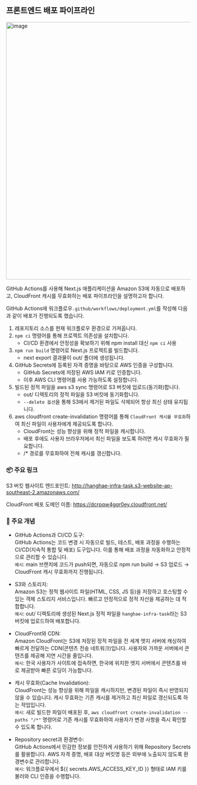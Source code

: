 
## 프론트엔드 배포 파이프라인

<p>
 <img src="https://velog.velcdn.com/images/chloeee/post/2f6769ba-5b39-4949-bb3b-753aad7b3564/image.png" alt="image" width="700px"/>
</p>


 GitHub Actions를 사용해 Next.js 애플리케이션을 Amazon S3에 자동으로 배포하고, CloudFront 캐시를 무효화하는 배포 파이프라인을 설명하고자 합니다.

GitHub Actions에 워크플로우`.github/workflows/deployment.yml`를 작성해 다음과 같이 배포가 진행되도록 했습니다.
1. 레포지토리 소스를 현재 워크플로우 환경으로 가져옵니다.
2. `npm ci` 명령어를 통해 프로젝트 의존성을 설치합니다.
   - CI/CD 환경에서 안정성을 확보하기 위해 npm install 대신 `npm ci` 사용
3. `npm run build` 명령어로 Next.js 프로젝트를 빌드합니다.
   -  next export 결과물이 out/ 폴더에 생성됩니다.
4. GitHub Secrets에 등록된 자격 증명을 바탕으로 AWS 인증을 구성합니다.
   - GitHub Secrets에 저장된 AWS IAM 키로 인증합니다.
   - 이후 AWS CLI 명령어를 사용 가능하도록 설정합니다.
5. 빌드된 정적 파일을 aws s3 sync 명령어로 S3 버킷에 업로드(동기화)합니다.
   - out/ 디렉토리의 정적 파일을 S3 버킷에 동기화합니다.
   - `--delete 옵션`을 통해 S3에서 제거된 파일도 삭제되어 항상 최신 상태 유지됩니다.
6. aws cloudfront create-invalidation 명령어를 통해 `CloudFront 캐시를 무효화`하여 최신 파일이 사용자에게 제공되도록 합니다.
   - CloudFront는 성능 향상을 위해 정적 파일을 캐시합니다.
   - 배포 후에도 사용자 브라우저에서 최신 파일을 보도록 하려면 캐시 무효화가 필요합니다.
   - /* 경로를 무효화하여 전체 캐시를 갱신합니다.

### 📦 주요 링크
S3 버킷 웹사이트 엔드포인트:  http://hanghae-infra-task.s3-website-ap-southeast-2.amazonaws.com/

CloudFront 배포 도메인 이름: https://dcrpqw4gqr0ey.cloudfront.net/

### 📘 주요 개념
- GitHub Actions과 CI/CD 도구:<br/>
GitHub Actions는 코드 변경 시 자동으로 빌드, 테스트, 배포 과정을 수행하는 CI/CD(지속적 통합 및 배포) 도구입니다. 이를 통해 배포 과정을 자동화하고 안정적으로 관리할 수 있습니다.<br/>
`예시`: main 브랜치에 코드가 push되면, 자동으로 npm run build → S3 업로드 → CloudFront 캐시 무효화까지 진행됩니다.

- S3와 스토리지:<br/>
Amazon S3는 정적 웹사이트 파일(HTML, CSS, JS 등)을 저장하고 호스팅할 수 있는 객체 스토리지 서비스입니다. 빠르고 안정적으로 정적 자산을 제공하는 데 적합합니다.<br/>
`예시`: out/ 디렉토리에 생성된 Next.js 정적 파일을 `hanghae-infra-task`라는 S3 버킷에 업로드하여 배포합니다.

- CloudFront와 CDN:<br/>
Amazon CloudFront는 S3에 저장된 정적 파일을 전 세계 엣지 서버에 캐싱하여 빠르게 전달하는 CDN(콘텐츠 전송 네트워크)입니다. 사용자와 가까운 서버에서 콘텐츠를 제공해 지연 시간을 줄입니다.<br/>
`예시`: 한국 사용자가 사이트에 접속하면, 한국에 위치한 엣지 서버에서 콘텐츠를 바로 제공받아 빠른 로딩이 가능합니다.


- 캐시 무효화(Cache Invalidation):<br/>
CloudFront는 성능 향상을 위해 파일을 캐시하지만, 변경된 파일이 즉시 반영되지 않을 수 있습니다. 캐시 무효화는 기존 캐시를 제거하고 최신 파일로 갱신되도록 하는 작업입니다.<br/>
`예시`: 새로 빌드한 파일이 배포된 후, `aws cloudfront create-invalidation --paths "/*"` 명령어로 기존 캐시를 무효화하여 사용자가 변경 사항을 즉시 확인할 수 있도록 합니다.

- Repository secret과 환경변수:<br/>
GitHub Actions에서 민감한 정보를 안전하게 사용하기 위해 Repository Secrets를 활용합니다. AWS 자격 증명, 배포 대상 버킷명 등은 외부에 노출되지 않도록 환경변수로 관리합니다.<br/>
`예시`: 워크플로우에서 ${{ secrets.AWS_ACCESS_KEY_ID }} 형태로 IAM 키를 불러와 CLI 인증을 수행합니다.


